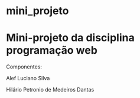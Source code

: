 # mini_projeto

Mini-projeto da disciplina programação web
============================================
<p>Componentes:</p>
<p>Alef Luciano Silva</p>
<p>Hilário Petronio de Medeiros Dantas</p>